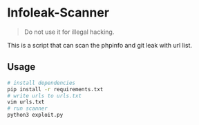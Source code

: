 # Infoleak-Scanner

> Do not use it for illegal hacking.

This is a script that can scan the phpinfo and git leak with url list.

## Usage

```bash
# install dependencies
pip install -r requirements.txt
# write urls to urls.txt
vim urls.txt
# run scanner
python3 exploit.py
```
